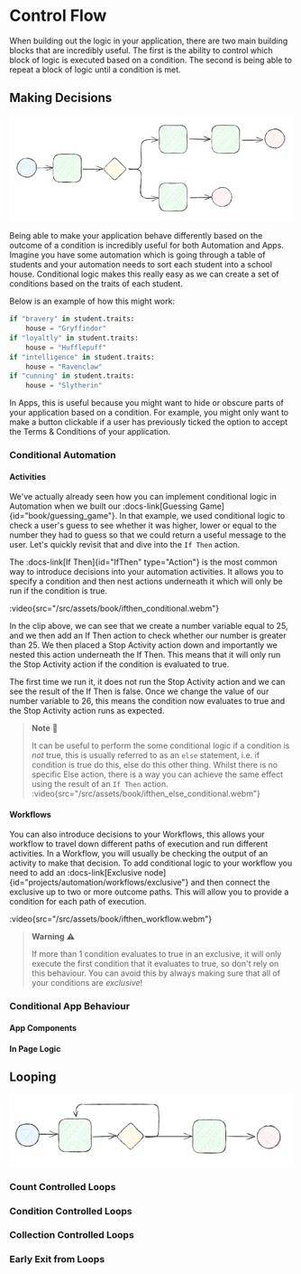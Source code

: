 # Control Flow

When building out the logic in your application, there are two main building blocks that are incredibly useful. The first is the ability to control which block of logic is executed based on a condition. The second is being able to repeat a block of logic until a condition is met.


## Making Decisions

![Making a Decision](/src/assets/book/conditional.png)

Being able to make your application behave differently based on the outcome of a condition is incredibly useful for both Automation and Apps. Imagine you have some automation which is going through a table of students and your automation needs to sort each student into a school house. Conditional logic makes this really easy as we can create a set of conditions based on the traits of each student.

Below is an example of how this might work:

```python
if "bravery" in student.traits:
    house = "Gryffindor"
if "loyaltly" in student.traits:
    house = "Hufflepuff"
if "intelligence" in student.traits:
    house = "Ravenclaw"
if "cunning" in student.traits:
    house = "Slytherin"
```

In Apps, this is useful because you might want to hide or obscure parts of your application based on a condition. For example, you might only want to make a button clickable if a user has previously ticked the option to accept the Terms & Conditions of your application.

### Conditional Automation

#### Activities

We've actually already seen how you can implement conditional logic in Automation when we built our :docs-link[Guessing Game]{id="book/guessing_game"}. In that example, we used conditional logic to check a user's guess to see whether it was higher, lower or equal to the number they had to guess so that we could return a useful message to the user. Let's quickly revisit that and dive into the `If Then` action.

The :docs-link[If Then]{id="IfThen" type="Action"} is the most common way to introduce decisions into your automation activities. It allows you to specify a condition and then nest actions underneath it which will only be run if the condition is true.

:video{src="/src/assets/book/ifthen_conditional.webm"}

In the clip above, we can see that we create a number variable equal to 25, and we then add an If Then action to check whether our number is greater than 25. We then placed a Stop Activity action down and importantly we nested this action underneath the If Then. This means that it will only run the Stop Activity action if the condition is evaluated to true.

The first time we run it, it does not run the Stop Activity action and we can see the result of the If Then is false. Once we change the value of our number variable to 26, this means the condition now evaluates to true and the Stop Activity action runs as expected.

> **Note** 📝
>
> It can be useful to perform the some conditional logic if a condition is _not_ true, this is usually referred to as an `else` statement, i.e. if condition is true do this, else do this other thing. Whilst there is no specific Else action, there is a way you can achieve the same effect using the result of an `If Then` action.
> :video{src="/src/assets/book/ifthen_else_conditional.webm"}

#### Workflows

You can also introduce decisions to your Workflows, this allows your workflow to travel down different paths of execution and run different activities. In a Workflow, you will usually be checking the output of an activity to make that decision. To add conditional logic to your workflow you need to add an :docs-link[Exclusive node]{id="projects/automation/workflows/exclusive"} and then connect the exclusive up to two or more outcome paths. This will allow you to provide a condition for each path of execution.

:video{src="/src/assets/book/ifthen_workflow.webm"}

> **Warning** ⚠️
>
> If more than 1 condition evaluates to true in an exclusive, it will only execute the first condition that it evaluates to true, so don't rely on this behaviour. You can avoid this by always making sure that all of your conditions are _exclusive_!

### Conditional App Behaviour

#### App Components

#### In Page Logic

## Looping

![Looping Diagram](/src/assets/book/looping.png)

### Count Controlled Loops

### Condition Controlled Loops

### Collection Controlled Loops

### Early Exit from Loops
